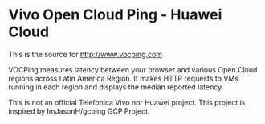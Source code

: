 # Vivo Open Cloud Ping - Huawei Cloud

This is the source for http://www.vocping.com

VOCPing measures latency between your browser and various Open Cloud regions across Latin America Region. 
It makes HTTP requests to VMs running in each region and displays the
median reported latency.

This is not an official Telefonica Vivo nor Huawei project.
This project is inspired by ImJasonH/gcping GCP Project.

